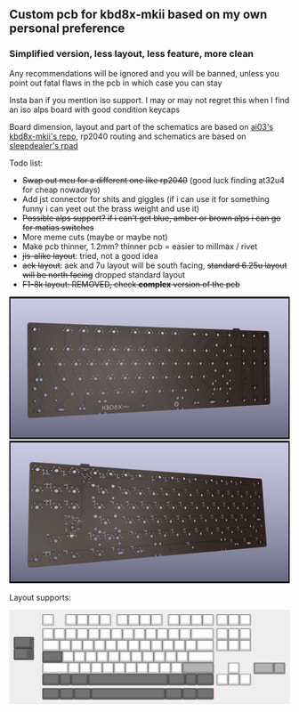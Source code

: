 ## Custom pcb for kbd8x-mkii based on my own personal preference

### Simplified version, less layout, less feature, more clean 

Any recommendations will be ignored and you will be banned, unless you point out fatal flaws in the pcb in which case you can stay

Insta ban if you mention iso support. I may or may not regret this when I find an iso alps board with good condition keycaps

Board dimension, layout and part of the schematics are based on [ai03's kbd8x-mkii's repo](https://github.com/ai03-2725/KBD8X-MKII-PCB), rp2040 routing and schematics are based on [sleepdealer's rpad](https://github.com/Sleepdealr/RPAD)

Todo list:
- ~~Swap out mcu for a different one like rp2040~~ (good luck finding at32u4 for cheap nowadays)
- Add jst connector for shits and giggles (if i can use it for something funny i can yeet out the brass weight and use it)
- ~~Possible alps support? if i can't get blue, amber or brown alps i can go for matias switches~~
- More meme cuts (maybe or maybe not)
- Make pcb thinner, 1.2mm? thinner pcb = easier to millmax / rivet
- ~~jis-alike layout~~: tried, not a good idea
- ~~aek layout~~: aek and 7u layout will be south facing, ~~standard 6.25u layout will be north facing~~ dropped standard layout
- ~~F1-8k layout: REMOVED, check **complex** version of the pcb~~

<img src="proto-8x.png" alt="pcb pic" width="1000"/>

<img src="proto-8x-back.png" alt="pcb pic back" width="1000"/>


Layout supports:

<img src="keyboard-layout.png" alt="layout pic" width="1000"/>
